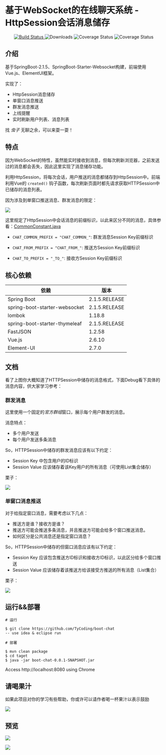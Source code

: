 # 基于WebSocket的在线聊天系统 - HttpSession会话消息储存

 <p align="center">
  <a href="https://github.com/TyCoding/boot-chat/" target="_blank">
    <img src="https://img.shields.io/badge/BootChat-在线聊天项目-green.svg" alt="Build Status">
  </a>
  <img src="https://img.shields.io/badge/Spring%20Boot-2.1.5.RELEASE-yellowgreen.svg" alt="Downloads">
  <img src="https://img.shields.io/badge/Vue.js-2.6.10-blue.svg" alt="Coverage Status">
  <img src="https://img.shields.io/badge/ElementUI-2.7.0-blue.svg" alt="Coverage Status">
 </p>



## 介绍

基于SpringBoot-2.1.5、SpringBoot-Starter-Websocket构建，前端使用Vue.js、ElementUI框架。

实现了：

* HttpSession消息储存
* 单窗口消息推送
* 群发消息推送
* 上线提醒
* 实时刷新用户列表、消息列表

找 *虫子* 无聊之余，可以来耍一耍！

## 特点

因为WebSocket的特性，虽然能实时接收到消息，但每次刷新浏览器，之前发送过的消息都会丢失，因此这里实现了消息储存功能。

利用HttpSession，将每次会话，用户推送的消息都储存到HttpSession中。前端利用Vue的 `created()` 钩子函数，每次刷新页面时都先请求获取HTTPSession中已储存的消息列表。

因为涉及到单窗口推送消息、群发消息的限定：

![](doc/QQ20190616-124201.png)

这里规定了HttpSession中会话消息的前缀标识，以此来区分不同的消息，具体参看：[CommonConstant.java](https://github.com/TyCoding/boot-chat/blob/master/src/main/java/cn/tycoding/constant/CommonConstant.java)

* `CHAT_COMMON_PREFIX = "CHAT_COMMON_"`: 群发消息Session Key前缀标识

* `CHAT_FROM_PREFIX = "CHAT_FROM_"`: 推送方Session Key前缀标识

* `CHAT_TO_PREFIX = "_TO_"`: 接收方Session Key前缀标识

## 核心依赖

| 依赖 | 版本 |
| --- | --- |
| Spring Boot | 2.1.5.RELEASE |
| spring-boot-starter-websocket | 2.1.5.RELEASE |
| lombok | 1.18.8 |
| spring-boot-starter-thymeleaf | 2.1.5.RELEASE |
| FastJSON | 1.2.58 |
| Vue.js | 2.6.10 |
| Element-UI | 2.7.0 |

## 文档

看了上图你大概知道了HTTPSession中储存的消息格式，下面Debug看下具体的消息内容，供大家学习参考：

### 群发消息

这里使用一个固定的*官方群组*窗口，展示每个用户群发的消息。

消息特点：

* 多个用户发送
* 每个用户发送多条消息

So，HTTPSession中储存的群发消息应该有以下约定：

* Session Key 中包含用户的ID标识
* Session Value 应该储存着该Key用户的所有消息（可使用List集合储存）

栗子：

![](doc/QQ20190616-125127.png)

### 单窗口消息推送

对于给指定窗口消息，需要考虑以下几点：

* 推送方是谁？接收方是谁？
* 推送方可能会推送多条消息，并且推送方可能会给多个窗口推送消息。
* 如何区分是公共消息还是指定窗口消息？

So，HTTPSession中储存的但窗口消息应该有以下约定：

* Session Key 应该包含推送方ID标识和接收方ID标识，以此区分给多个窗口推送
* Session Value 应该储存着该推送方给该接受方推送的所有消息（List集合）

栗子：

![](doc/QQ20190616-125402.png)

## 运行&&部署

```
# 运行

$ git clone https://github.com/TyCoding/boot-chat
-- use idea & eclipse run

# 部署

$ mvn clean package
$ cd taget
$ java -jar boot-chat-0.0.1-SNAPSHOT.jar
```

Access http://localhost:8080 using Chrome

## 请喝果汁

如果此项目对你的学习有些帮助，你或许可以请作者喝一杯果汁以表示鼓励

![](doc/wechat.png)

## 预览

![](doc/2019061610856.png)

![](doc/2019061610852.png)
